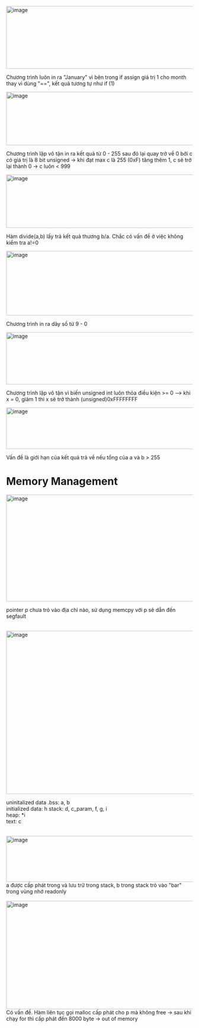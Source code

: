 <img width="1344" height="169" alt="image" src="https://github.com/user-attachments/assets/12ac20d9-29ec-49ec-9f5f-9cb0c831dff2" />

Chương trình luôn in ra "January" vì bên trong if assign giá trị 1 cho month thay vì dùng "==",
kết quả tương tự như if (1)

<img width="1817" height="144" alt="image" src="https://github.com/user-attachments/assets/4fc1924f-3c8f-4c3a-b206-5a0ed0e33779" />

Chương trình lặp vô tận in ra kết quả từ 0 - 255 sau đó lại quay trở về 0 bởi c có giá trị là 8 bit unsigned -> khi đạt max c là 255 (0xF) tăng thêm 1, c sẽ trở lại thành 0 -> c luôn < 999

<img width="1817" height="144" alt="image" src="https://github.com/user-attachments/assets/57f2118a-ec93-484c-a644-98a4c87c0205" />

Hàm divide(a,b) lấy trả kết quả thương b/a. Chắc có vấn đề ở việc không kiểm tra a!=0

<img width="1817" height="174" alt="image" src="https://github.com/user-attachments/assets/0695539c-66f2-41a2-9d87-af8b3a50aa3c" />

Chương trình in ra dãy số từ 9 - 0

<img width="1814" height="141" alt="image" src="https://github.com/user-attachments/assets/765c5beb-7b22-490a-89fc-b43eb95bfb50" />

Chương trình lặp vô tận vì biến unsigned int luôn thỏa điều kiện >= 0  --> khi x = 0, giảm 1 thì x sẽ trở thành (unsigned)0xFFFFFFFF 

<img width="1992" height="112" alt="image" src="https://github.com/user-attachments/assets/3c9ebee4-9108-4807-a878-867815a67bad" />

Vấn đề là giới hạn của kết quả trả về nếu tổng của a và b > 255 

# Memory Management

<img width="1930" height="288" alt="image" src="https://github.com/user-attachments/assets/0a3d0c46-387d-4bfd-8e6a-ebdd40ac43e1" />

pointer p chưa trỏ vào địa chỉ nào, sử dụng memcpy với p sẽ dẫn đến segfault </br></br>

<img width="2067" height="440" alt="image" src="https://github.com/user-attachments/assets/1db7f58e-8a7d-4baf-801c-7f15ad33f27e" />

uninitalized data .bss: a, b </br>
initialized data: h
stack: d, c_param, f, g, i</br>
heap: *i</br>
text: c</br></br>

<img width="1901" height="124" alt="image" src="https://github.com/user-attachments/assets/71e409d1-aad2-4a32-9206-7f78b8faeeca" />
a được cấp phát trong và lưu trữ trong stack, b trong stack trỏ vào "bar" trong vùng nhớ readonly</br></br>

<img width="1986" height="292" alt="image" src="https://github.com/user-attachments/assets/89d74f4a-fbc5-4f4f-887c-d1f7c171e31c" />
Có vấn đề. Hàm liên tục gọi malloc cấp phát cho p mà không free -> sau khi chạy for thì cấp phát đến 8000 byte -> out of memory</br></br>



